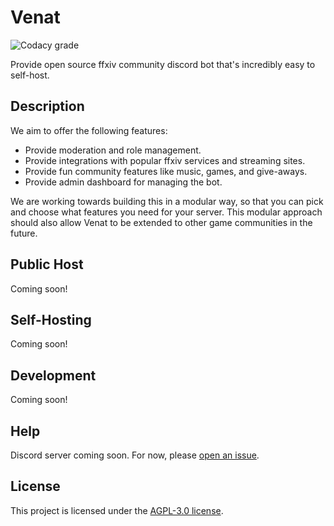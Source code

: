 # Venat
![Codacy grade](https://img.shields.io/codacy/grade/a68b8c55a3f6483080ca8b28fd5ec9f0)

Provide open source ffxiv community discord bot that's incredibly easy to self-host.

## Description

We aim to offer the following features:
- Provide moderation and role management.
- Provide integrations with popular ffxiv services and streaming sites.
- Provide fun community features like music, games, and give-aways.
- Provide admin dashboard for managing the bot.

We are working towards building this in a modular way, so that you can pick and choose what features you need for 
your server. This modular approach should also allow Venat to be extended to other game communities in the future.

## Public Host
Coming soon!

## Self-Hosting
Coming soon!

## Development
Coming soon!

## Help
Discord server coming soon. For now, please <a href="https://github.com/the-convocation/venat/issues">open an issue</a>.

## License
This project is licensed under the [AGPL-3.0 license](LICENSE).